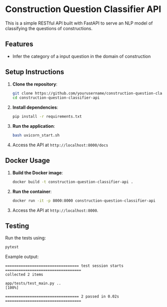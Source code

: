 # Construction Question Classifier API

This is a simple RESTful API built with FastAPI to serve an NLP model of classifying the questions of constructions.

## Features
- Infer the category of a input question in the domain of construction 

## Setup Instructions

1. **Clone the repository**:
   ```bash
   git clone https://github.com/yourusername/construction-question-classifier-api.git
   cd construction-question-classifier-api
   ```

2. **Install dependencies**:
   ```bash
   pip install -r requirements.txt
   ```

3. **Run the application**:
   ```bash
   bash uvicorn_start.sh
   ```

4. Access the API at `http://localhost:8000/docs`


## Docker Usage

1. **Build the Docker image**:
   ```bash
   docker build -t construction-question-classifier-api .
   ```

2. **Run the container**:
   ```bash
   docker run -it -p 8000:8000 construction-question-classifier-api
   ```


3. Access the API at `http://localhost:8000`.

## Testing

Run the tests using:
```bash
pytest
```

Example output:
```plaintext
================================= test session starts ==================================
collected 2 items

app/tests/test_main.py ..                                                 [100%]

================================= 2 passed in 0.02s ==================================
```